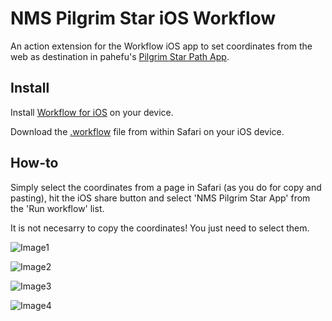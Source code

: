# NMS Pilgrim Star iOS Workflow
An action extension for the Workflow iOS app to set coordinates from the web as destination in pahefu's [Pilgrim Star Path App](https://pahefu.github.io/pilgrimstarpath/).

## Install
Install [Workflow for iOS](https://www.workflow.is/) on your device.

Download the [.workflow](https://github.com/donswelt/NMS-Pilgrim-Star-iOS-Workflow/blob/master/NMS%20Pilgrim%20Star%20App.wflow) file from within Safari on your iOS device.

## How-to
Simply select the coordinates from a page in Safari (as you do for copy and pasting), hit the iOS share button and select 'NMS Pilgrim Star App' from the 'Run workflow' list.

It is not necesarry to copy the coordinates! You just need to select them.

![Image1](https://github.com/donswelt/NMS-Pilgrim-Star-iOS-Workflow/blob/master/images/1.PNG)

![Image2](https://github.com/donswelt/NMS-Pilgrim-Star-iOS-Workflow/blob/master/images/2.PNG)

![Image3](https://github.com/donswelt/NMS-Pilgrim-Star-iOS-Workflow/blob/master/images/3.PNG)

![Image4](https://github.com/donswelt/NMS-Pilgrim-Star-iOS-Workflow/blob/master/images/4.PNG)

